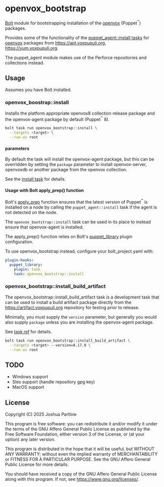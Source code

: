 # openvox_bootstrap

[Bolt] module for bootstrapping installation of the [openvox]
(Puppet<sup>:tm:</sup>) packages.

Provides some of the functionality of the [puppet_agent::install
tasks] for [openvox] packages from https://apt.voxpupuli.org,
https://yum.voxpupuli.org.

The puppet_agent module makes use of the Perforce repositories and
collections instead.

## Usage

Assumes you have Bolt installed.

### openvox_boostrap::install

Installs the platform appropriate openvox8 collection release package
and the openvox-agent package by default (Puppet<sup>:tm:</sup> 8).

```sh
bolt task run openvox_bootstrap::install \
  --targets <target> \
  --run-as root
```
#### parameters

By default the task will install the openvox-agent package, but this
can be overridden by setting the `package` parameter to install
openvox-server, openvoxdb or another package from the openvox
collection.

See the [install task](./REFERENCE.md#install) for details.

#### Usage with Bolt apply_prep() function

Bolt's [apply_prep] function ensures that the latest version of
Puppet<sup>:tm:</sup> is installed on a node by calling the
`puppet_agent::install` task if the agent is not detected on the node.

The `openvox_bootstrap::install` task can be used in its place to
instead ensure that openvox-agent is installed.

The apply_prep() function relies on Bolt's [puppet_library] plugin
configuration.

To use openvox_bootstrap instead, configure your bolt_project.yaml
with:

```yaml
plugin-hooks:
  puppet_library:
    plugin: task
    task: openvox_bootstrap::install
```

### openvox_bootstrap::install_build_artifact

The openvox_bootstrap::install_build_artifact task is a development
task that can be used to install a build artifact package directly
from the https://artifact.voxpupuli.org repository for testing
prior to release.

Minimally, you must supply the `version` parameter, but generally you
would also supply `package` unless you are installing the
openvox-agent package.

See [task ref](./REFERENCE.md#install_build_artifact) for details.

```sh
bolt task run openvox_bootstrap::install_build_artifact \
  --targets <target> --version=8.17.0 \
  --run-as root
```

## TODO

* Windows support
* Sles support (handle repository gpg key)
* MacOS support

## License

Copyright (C) 2025 Joshua Partlow

This program is free software: you can redistribute it and/or modify
it under the terms of the GNU Affero General Public License as published
by the Free Software Foundation, either version 3 of the License, or
(at your option) any later version.

This program is distributed in the hope that it will be useful,
but WITHOUT ANY WARRANTY; without even the implied warranty of
MERCHANTABILITY or FITNESS FOR A PARTICULAR PURPOSE.  See the
GNU Affero General Public License for more details.

You should have received a copy of the GNU Affero General Public License
along with this program.  If not, see <https://www.gnu.org/licenses/>.

[bolt]: https://puppet.com/docs/bolt/latest/bolt.html
[openvox]: https://voxpupuli.org/openvox/
[puppet_agent::install tasks]: https://github.com/puppetlabs/puppetlabs-puppet_agent/tree/main?tab=readme-ov-file#puppet_agentinstall
[apply_prep]: https://www.puppet.com/docs/bolt/latest/plan_functions#apply-prep
[puppet_library]: https://www.puppet.com/docs/bolt/latest/using_plugins#puppet-library-plugins
